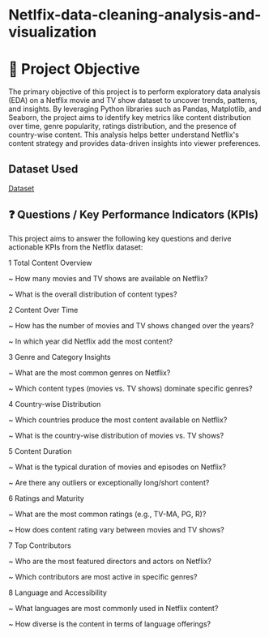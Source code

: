 # Netlfix-data-cleaning-analysis-and-visualization
#  📌 Project Objective

The primary objective of this project is to perform exploratory data analysis (EDA) on a Netflix movie and TV show dataset to uncover trends, patterns, and insights. By leveraging Python libraries such as Pandas, Matplotlib, and Seaborn, the project aims to identify key metrics like content distribution over time, genre popularity, ratings distribution, and the presence of country-wise content. This analysis helps better understand Netflix's content strategy and provides data-driven insights into viewer preferences.

## Dataset Used
<a href ="https://github.com/abrarsaraf/Netlfix-data-cleaning-analysis-and-visualization/blob/main/mymoviedb%20(1).csv">Dataset</a>


## ❓ Questions / Key Performance Indicators (KPIs)
This project aims to answer the following key questions and derive actionable KPIs from the Netflix dataset:

1  Total Content Overview

~ How many movies and TV shows are available on Netflix?

~ What is the overall distribution of content types?

2  Content Over Time

~ How has the number of movies and TV shows changed over the years?

~ In which year did Netflix add the most content?

3  Genre and Category Insights

~ What are the most common genres on Netflix?

~ Which content types (movies vs. TV shows) dominate specific genres?

4  Country-wise Distribution

~ Which countries produce the most content available on Netflix?

~ What is the country-wise distribution of movies vs. TV shows?

5  Content Duration

~ What is the typical duration of movies and episodes on Netflix?

~ Are there any outliers or exceptionally long/short content?

6  Ratings and Maturity

~ What are the most common ratings (e.g., TV-MA, PG, R)?

~ How does content rating vary between movies and TV shows?

7  Top Contributors

~ Who are the most featured directors and actors on Netflix?

~ Which contributors are most active in specific genres?

8  Language and Accessibility

~ What languages are most commonly used in Netflix content?

~ How diverse is the content in terms of language offerings?
